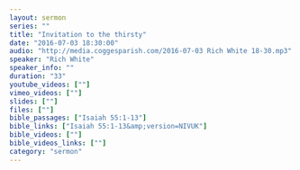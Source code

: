 ```yaml
---
layout: sermon
series: ""
title: "Invitation to the thirsty"
date: "2016-07-03 18:30:00"
audio: "http://media.coggesparish.com/2016-07-03 Rich White 18-30.mp3"
speaker: "Rich White"
speaker_info: ""
duration: "33"
youtube_videos: [""]
vimeo_videos: [""]
slides: [""]
files: [""]
bible_passages: ["Isaiah 55:1-13"]
bible_links: ["Isaiah 55:1-13&amp;version=NIVUK"]
bible_videos: [""]
bible_videos_links: [""]
category: "sermon"
---
```

